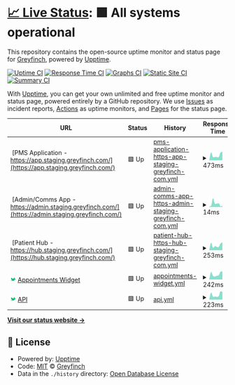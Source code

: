 # [📈 Live Status](https://teamgreyfinch.github.io/staging-status): <!--live status--> **🟩 All systems operational**

This repository contains the open-source uptime monitor and status page for [Greyfinch](https://greyfinch.com), powered by [Upptime](https://github.com/upptime/upptime).

[![Uptime CI](https://github.com/teamgreyfinch/staging-status/workflows/Uptime%20CI/badge.svg)](https://github.com/teamgreyfinch/staging-status/actions?query=workflow%3A%22Uptime+CI%22)
[![Response Time CI](https://github.com/teamgreyfinch/staging-status/workflows/Response%20Time%20CI/badge.svg)](https://github.com/teamgreyfinch/staging-status/actions?query=workflow%3A%22Response+Time+CI%22)
[![Graphs CI](https://github.com/teamgreyfinch/staging-status/workflows/Graphs%20CI/badge.svg)](https://github.com/teamgreyfinch/staging-status/actions?query=workflow%3A%22Graphs+CI%22)
[![Static Site CI](https://github.com/teamgreyfinch/staging-status/workflows/Static%20Site%20CI/badge.svg)](https://github.com/teamgreyfinch/staging-status/actions?query=workflow%3A%22Static+Site+CI%22)
[![Summary CI](https://github.com/teamgreyfinch/staging-status/workflows/Summary%20CI/badge.svg)](https://github.com/teamgreyfinch/staging-status/actions?query=workflow%3A%22Summary+CI%22)

With [Upptime](https://upptime.js.org), you can get your own unlimited and free uptime monitor and status page, powered entirely by a GitHub repository. We use [Issues](https://github.com/teamgreyfinch/staging-status/issues) as incident reports, [Actions](https://github.com/teamgreyfinch/staging-status/actions) as uptime monitors, and [Pages](https://teamgreyfinch.github.io/staging-status) for the status page.

<!--start: status pages-->
<!-- This summary is generated by Upptime (https://github.com/upptime/upptime) -->
<!-- Do not edit this manually, your changes will be overwritten -->
<!-- prettier-ignore -->
| URL | Status | History | Response Time | Uptime |
| --- | ------ | ------- | ------------- | ------ |
| <img alt="" src="https://icons.duckduckgo.com/ip3/app.staging.greyfinch.com.ico" height="13"> [PMS Application - https://app.staging.greyfinch.com/](https://app.staging.greyfinch.com/) | 🟩 Up | [pms-application-https-app-staging-greyfinch-com.yml](https://github.com/teamgreyfinch/staging-status/commits/HEAD/history/pms-application-https-app-staging-greyfinch-com.yml) | <details><summary><img alt="Response time graph" src="./graphs/pms-application-https-app-staging-greyfinch-com/response-time-week.png" height="20"> 473ms</summary><br><a href="https://teamgreyfinch.github.io/staging-status/history/pms-application-https-app-staging-greyfinch-com"><img alt="Response time 410" src="https://img.shields.io/endpoint?url=https%3A%2F%2Fraw.githubusercontent.com%2Fteamgreyfinch%2Fstaging-status%2FHEAD%2Fapi%2Fpms-application-https-app-staging-greyfinch-com%2Fresponse-time.json"></a><br><a href="https://teamgreyfinch.github.io/staging-status/history/pms-application-https-app-staging-greyfinch-com"><img alt="24-hour response time 774" src="https://img.shields.io/endpoint?url=https%3A%2F%2Fraw.githubusercontent.com%2Fteamgreyfinch%2Fstaging-status%2FHEAD%2Fapi%2Fpms-application-https-app-staging-greyfinch-com%2Fresponse-time-day.json"></a><br><a href="https://teamgreyfinch.github.io/staging-status/history/pms-application-https-app-staging-greyfinch-com"><img alt="7-day response time 473" src="https://img.shields.io/endpoint?url=https%3A%2F%2Fraw.githubusercontent.com%2Fteamgreyfinch%2Fstaging-status%2FHEAD%2Fapi%2Fpms-application-https-app-staging-greyfinch-com%2Fresponse-time-week.json"></a><br><a href="https://teamgreyfinch.github.io/staging-status/history/pms-application-https-app-staging-greyfinch-com"><img alt="30-day response time 466" src="https://img.shields.io/endpoint?url=https%3A%2F%2Fraw.githubusercontent.com%2Fteamgreyfinch%2Fstaging-status%2FHEAD%2Fapi%2Fpms-application-https-app-staging-greyfinch-com%2Fresponse-time-month.json"></a><br><a href="https://teamgreyfinch.github.io/staging-status/history/pms-application-https-app-staging-greyfinch-com"><img alt="1-year response time 429" src="https://img.shields.io/endpoint?url=https%3A%2F%2Fraw.githubusercontent.com%2Fteamgreyfinch%2Fstaging-status%2FHEAD%2Fapi%2Fpms-application-https-app-staging-greyfinch-com%2Fresponse-time-year.json"></a></details> | <details><summary><a href="https://teamgreyfinch.github.io/staging-status/history/pms-application-https-app-staging-greyfinch-com">100.00%</a></summary><a href="https://teamgreyfinch.github.io/staging-status/history/pms-application-https-app-staging-greyfinch-com"><img alt="All-time uptime 98.78%" src="https://img.shields.io/endpoint?url=https%3A%2F%2Fraw.githubusercontent.com%2Fteamgreyfinch%2Fstaging-status%2FHEAD%2Fapi%2Fpms-application-https-app-staging-greyfinch-com%2Fuptime.json"></a><br><a href="https://teamgreyfinch.github.io/staging-status/history/pms-application-https-app-staging-greyfinch-com"><img alt="24-hour uptime 100.00%" src="https://img.shields.io/endpoint?url=https%3A%2F%2Fraw.githubusercontent.com%2Fteamgreyfinch%2Fstaging-status%2FHEAD%2Fapi%2Fpms-application-https-app-staging-greyfinch-com%2Fuptime-day.json"></a><br><a href="https://teamgreyfinch.github.io/staging-status/history/pms-application-https-app-staging-greyfinch-com"><img alt="7-day uptime 100.00%" src="https://img.shields.io/endpoint?url=https%3A%2F%2Fraw.githubusercontent.com%2Fteamgreyfinch%2Fstaging-status%2FHEAD%2Fapi%2Fpms-application-https-app-staging-greyfinch-com%2Fuptime-week.json"></a><br><a href="https://teamgreyfinch.github.io/staging-status/history/pms-application-https-app-staging-greyfinch-com"><img alt="30-day uptime 100.00%" src="https://img.shields.io/endpoint?url=https%3A%2F%2Fraw.githubusercontent.com%2Fteamgreyfinch%2Fstaging-status%2FHEAD%2Fapi%2Fpms-application-https-app-staging-greyfinch-com%2Fuptime-month.json"></a><br><a href="https://teamgreyfinch.github.io/staging-status/history/pms-application-https-app-staging-greyfinch-com"><img alt="1-year uptime 96.68%" src="https://img.shields.io/endpoint?url=https%3A%2F%2Fraw.githubusercontent.com%2Fteamgreyfinch%2Fstaging-status%2FHEAD%2Fapi%2Fpms-application-https-app-staging-greyfinch-com%2Fuptime-year.json"></a></details>
| <img alt="" src="https://icons.duckduckgo.com/ip3/admin.staging.greyfinch.com.ico" height="13"> [Admin/Comms App - https://admin.staging.greyfinch.com/](https://admin.staging.greyfinch.com/) | 🟩 Up | [admin-comms-app-https-admin-staging-greyfinch-com.yml](https://github.com/teamgreyfinch/staging-status/commits/HEAD/history/admin-comms-app-https-admin-staging-greyfinch-com.yml) | <details><summary><img alt="Response time graph" src="./graphs/admin-comms-app-https-admin-staging-greyfinch-com/response-time-week.png" height="20"> 14ms</summary><br><a href="https://teamgreyfinch.github.io/staging-status/history/admin-comms-app-https-admin-staging-greyfinch-com"><img alt="Response time 59" src="https://img.shields.io/endpoint?url=https%3A%2F%2Fraw.githubusercontent.com%2Fteamgreyfinch%2Fstaging-status%2FHEAD%2Fapi%2Fadmin-comms-app-https-admin-staging-greyfinch-com%2Fresponse-time.json"></a><br><a href="https://teamgreyfinch.github.io/staging-status/history/admin-comms-app-https-admin-staging-greyfinch-com"><img alt="24-hour response time 6" src="https://img.shields.io/endpoint?url=https%3A%2F%2Fraw.githubusercontent.com%2Fteamgreyfinch%2Fstaging-status%2FHEAD%2Fapi%2Fadmin-comms-app-https-admin-staging-greyfinch-com%2Fresponse-time-day.json"></a><br><a href="https://teamgreyfinch.github.io/staging-status/history/admin-comms-app-https-admin-staging-greyfinch-com"><img alt="7-day response time 14" src="https://img.shields.io/endpoint?url=https%3A%2F%2Fraw.githubusercontent.com%2Fteamgreyfinch%2Fstaging-status%2FHEAD%2Fapi%2Fadmin-comms-app-https-admin-staging-greyfinch-com%2Fresponse-time-week.json"></a><br><a href="https://teamgreyfinch.github.io/staging-status/history/admin-comms-app-https-admin-staging-greyfinch-com"><img alt="30-day response time 39" src="https://img.shields.io/endpoint?url=https%3A%2F%2Fraw.githubusercontent.com%2Fteamgreyfinch%2Fstaging-status%2FHEAD%2Fapi%2Fadmin-comms-app-https-admin-staging-greyfinch-com%2Fresponse-time-month.json"></a><br><a href="https://teamgreyfinch.github.io/staging-status/history/admin-comms-app-https-admin-staging-greyfinch-com"><img alt="1-year response time 49" src="https://img.shields.io/endpoint?url=https%3A%2F%2Fraw.githubusercontent.com%2Fteamgreyfinch%2Fstaging-status%2FHEAD%2Fapi%2Fadmin-comms-app-https-admin-staging-greyfinch-com%2Fresponse-time-year.json"></a></details> | <details><summary><a href="https://teamgreyfinch.github.io/staging-status/history/admin-comms-app-https-admin-staging-greyfinch-com">100.00%</a></summary><a href="https://teamgreyfinch.github.io/staging-status/history/admin-comms-app-https-admin-staging-greyfinch-com"><img alt="All-time uptime 99.05%" src="https://img.shields.io/endpoint?url=https%3A%2F%2Fraw.githubusercontent.com%2Fteamgreyfinch%2Fstaging-status%2FHEAD%2Fapi%2Fadmin-comms-app-https-admin-staging-greyfinch-com%2Fuptime.json"></a><br><a href="https://teamgreyfinch.github.io/staging-status/history/admin-comms-app-https-admin-staging-greyfinch-com"><img alt="24-hour uptime 100.00%" src="https://img.shields.io/endpoint?url=https%3A%2F%2Fraw.githubusercontent.com%2Fteamgreyfinch%2Fstaging-status%2FHEAD%2Fapi%2Fadmin-comms-app-https-admin-staging-greyfinch-com%2Fuptime-day.json"></a><br><a href="https://teamgreyfinch.github.io/staging-status/history/admin-comms-app-https-admin-staging-greyfinch-com"><img alt="7-day uptime 100.00%" src="https://img.shields.io/endpoint?url=https%3A%2F%2Fraw.githubusercontent.com%2Fteamgreyfinch%2Fstaging-status%2FHEAD%2Fapi%2Fadmin-comms-app-https-admin-staging-greyfinch-com%2Fuptime-week.json"></a><br><a href="https://teamgreyfinch.github.io/staging-status/history/admin-comms-app-https-admin-staging-greyfinch-com"><img alt="30-day uptime 100.00%" src="https://img.shields.io/endpoint?url=https%3A%2F%2Fraw.githubusercontent.com%2Fteamgreyfinch%2Fstaging-status%2FHEAD%2Fapi%2Fadmin-comms-app-https-admin-staging-greyfinch-com%2Fuptime-month.json"></a><br><a href="https://teamgreyfinch.github.io/staging-status/history/admin-comms-app-https-admin-staging-greyfinch-com"><img alt="1-year uptime 96.69%" src="https://img.shields.io/endpoint?url=https%3A%2F%2Fraw.githubusercontent.com%2Fteamgreyfinch%2Fstaging-status%2FHEAD%2Fapi%2Fadmin-comms-app-https-admin-staging-greyfinch-com%2Fuptime-year.json"></a></details>
| <img alt="" src="https://icons.duckduckgo.com/ip3/hub.staging.greyfinch.com.ico" height="13"> [Patient Hub - https://hub.staging.greyfinch.com/](https://hub.staging.greyfinch.com/) | 🟩 Up | [patient-hub-https-hub-staging-greyfinch-com.yml](https://github.com/teamgreyfinch/staging-status/commits/HEAD/history/patient-hub-https-hub-staging-greyfinch-com.yml) | <details><summary><img alt="Response time graph" src="./graphs/patient-hub-https-hub-staging-greyfinch-com/response-time-week.png" height="20"> 253ms</summary><br><a href="https://teamgreyfinch.github.io/staging-status/history/patient-hub-https-hub-staging-greyfinch-com"><img alt="Response time 226" src="https://img.shields.io/endpoint?url=https%3A%2F%2Fraw.githubusercontent.com%2Fteamgreyfinch%2Fstaging-status%2FHEAD%2Fapi%2Fpatient-hub-https-hub-staging-greyfinch-com%2Fresponse-time.json"></a><br><a href="https://teamgreyfinch.github.io/staging-status/history/patient-hub-https-hub-staging-greyfinch-com"><img alt="24-hour response time 406" src="https://img.shields.io/endpoint?url=https%3A%2F%2Fraw.githubusercontent.com%2Fteamgreyfinch%2Fstaging-status%2FHEAD%2Fapi%2Fpatient-hub-https-hub-staging-greyfinch-com%2Fresponse-time-day.json"></a><br><a href="https://teamgreyfinch.github.io/staging-status/history/patient-hub-https-hub-staging-greyfinch-com"><img alt="7-day response time 253" src="https://img.shields.io/endpoint?url=https%3A%2F%2Fraw.githubusercontent.com%2Fteamgreyfinch%2Fstaging-status%2FHEAD%2Fapi%2Fpatient-hub-https-hub-staging-greyfinch-com%2Fresponse-time-week.json"></a><br><a href="https://teamgreyfinch.github.io/staging-status/history/patient-hub-https-hub-staging-greyfinch-com"><img alt="30-day response time 245" src="https://img.shields.io/endpoint?url=https%3A%2F%2Fraw.githubusercontent.com%2Fteamgreyfinch%2Fstaging-status%2FHEAD%2Fapi%2Fpatient-hub-https-hub-staging-greyfinch-com%2Fresponse-time-month.json"></a><br><a href="https://teamgreyfinch.github.io/staging-status/history/patient-hub-https-hub-staging-greyfinch-com"><img alt="1-year response time 230" src="https://img.shields.io/endpoint?url=https%3A%2F%2Fraw.githubusercontent.com%2Fteamgreyfinch%2Fstaging-status%2FHEAD%2Fapi%2Fpatient-hub-https-hub-staging-greyfinch-com%2Fresponse-time-year.json"></a></details> | <details><summary><a href="https://teamgreyfinch.github.io/staging-status/history/patient-hub-https-hub-staging-greyfinch-com">100.00%</a></summary><a href="https://teamgreyfinch.github.io/staging-status/history/patient-hub-https-hub-staging-greyfinch-com"><img alt="All-time uptime 99.05%" src="https://img.shields.io/endpoint?url=https%3A%2F%2Fraw.githubusercontent.com%2Fteamgreyfinch%2Fstaging-status%2FHEAD%2Fapi%2Fpatient-hub-https-hub-staging-greyfinch-com%2Fuptime.json"></a><br><a href="https://teamgreyfinch.github.io/staging-status/history/patient-hub-https-hub-staging-greyfinch-com"><img alt="24-hour uptime 100.00%" src="https://img.shields.io/endpoint?url=https%3A%2F%2Fraw.githubusercontent.com%2Fteamgreyfinch%2Fstaging-status%2FHEAD%2Fapi%2Fpatient-hub-https-hub-staging-greyfinch-com%2Fuptime-day.json"></a><br><a href="https://teamgreyfinch.github.io/staging-status/history/patient-hub-https-hub-staging-greyfinch-com"><img alt="7-day uptime 100.00%" src="https://img.shields.io/endpoint?url=https%3A%2F%2Fraw.githubusercontent.com%2Fteamgreyfinch%2Fstaging-status%2FHEAD%2Fapi%2Fpatient-hub-https-hub-staging-greyfinch-com%2Fuptime-week.json"></a><br><a href="https://teamgreyfinch.github.io/staging-status/history/patient-hub-https-hub-staging-greyfinch-com"><img alt="30-day uptime 100.00%" src="https://img.shields.io/endpoint?url=https%3A%2F%2Fraw.githubusercontent.com%2Fteamgreyfinch%2Fstaging-status%2FHEAD%2Fapi%2Fpatient-hub-https-hub-staging-greyfinch-com%2Fuptime-month.json"></a><br><a href="https://teamgreyfinch.github.io/staging-status/history/patient-hub-https-hub-staging-greyfinch-com"><img alt="1-year uptime 96.69%" src="https://img.shields.io/endpoint?url=https%3A%2F%2Fraw.githubusercontent.com%2Fteamgreyfinch%2Fstaging-status%2FHEAD%2Fapi%2Fpatient-hub-https-hub-staging-greyfinch-com%2Fuptime-year.json"></a></details>
| <img alt="" src="https://raw.githubusercontent.com/teamgreyfinch/public-status/master/assets/cropped-favgreen-01-1-192x192.png" height="13"> [Appointments Widget](https://appointments.staging.greyfinch.com/?division=981581) | 🟩 Up | [appointments-widget.yml](https://github.com/teamgreyfinch/staging-status/commits/HEAD/history/appointments-widget.yml) | <details><summary><img alt="Response time graph" src="./graphs/appointments-widget/response-time-week.png" height="20"> 242ms</summary><br><a href="https://teamgreyfinch.github.io/staging-status/history/appointments-widget"><img alt="Response time 236" src="https://img.shields.io/endpoint?url=https%3A%2F%2Fraw.githubusercontent.com%2Fteamgreyfinch%2Fstaging-status%2FHEAD%2Fapi%2Fappointments-widget%2Fresponse-time.json"></a><br><a href="https://teamgreyfinch.github.io/staging-status/history/appointments-widget"><img alt="24-hour response time 368" src="https://img.shields.io/endpoint?url=https%3A%2F%2Fraw.githubusercontent.com%2Fteamgreyfinch%2Fstaging-status%2FHEAD%2Fapi%2Fappointments-widget%2Fresponse-time-day.json"></a><br><a href="https://teamgreyfinch.github.io/staging-status/history/appointments-widget"><img alt="7-day response time 242" src="https://img.shields.io/endpoint?url=https%3A%2F%2Fraw.githubusercontent.com%2Fteamgreyfinch%2Fstaging-status%2FHEAD%2Fapi%2Fappointments-widget%2Fresponse-time-week.json"></a><br><a href="https://teamgreyfinch.github.io/staging-status/history/appointments-widget"><img alt="30-day response time 252" src="https://img.shields.io/endpoint?url=https%3A%2F%2Fraw.githubusercontent.com%2Fteamgreyfinch%2Fstaging-status%2FHEAD%2Fapi%2Fappointments-widget%2Fresponse-time-month.json"></a><br><a href="https://teamgreyfinch.github.io/staging-status/history/appointments-widget"><img alt="1-year response time 245" src="https://img.shields.io/endpoint?url=https%3A%2F%2Fraw.githubusercontent.com%2Fteamgreyfinch%2Fstaging-status%2FHEAD%2Fapi%2Fappointments-widget%2Fresponse-time-year.json"></a></details> | <details><summary><a href="https://teamgreyfinch.github.io/staging-status/history/appointments-widget">100.00%</a></summary><a href="https://teamgreyfinch.github.io/staging-status/history/appointments-widget"><img alt="All-time uptime 99.05%" src="https://img.shields.io/endpoint?url=https%3A%2F%2Fraw.githubusercontent.com%2Fteamgreyfinch%2Fstaging-status%2FHEAD%2Fapi%2Fappointments-widget%2Fuptime.json"></a><br><a href="https://teamgreyfinch.github.io/staging-status/history/appointments-widget"><img alt="24-hour uptime 100.00%" src="https://img.shields.io/endpoint?url=https%3A%2F%2Fraw.githubusercontent.com%2Fteamgreyfinch%2Fstaging-status%2FHEAD%2Fapi%2Fappointments-widget%2Fuptime-day.json"></a><br><a href="https://teamgreyfinch.github.io/staging-status/history/appointments-widget"><img alt="7-day uptime 100.00%" src="https://img.shields.io/endpoint?url=https%3A%2F%2Fraw.githubusercontent.com%2Fteamgreyfinch%2Fstaging-status%2FHEAD%2Fapi%2Fappointments-widget%2Fuptime-week.json"></a><br><a href="https://teamgreyfinch.github.io/staging-status/history/appointments-widget"><img alt="30-day uptime 100.00%" src="https://img.shields.io/endpoint?url=https%3A%2F%2Fraw.githubusercontent.com%2Fteamgreyfinch%2Fstaging-status%2FHEAD%2Fapi%2Fappointments-widget%2Fuptime-month.json"></a><br><a href="https://teamgreyfinch.github.io/staging-status/history/appointments-widget"><img alt="1-year uptime 96.69%" src="https://img.shields.io/endpoint?url=https%3A%2F%2Fraw.githubusercontent.com%2Fteamgreyfinch%2Fstaging-status%2FHEAD%2Fapi%2Fappointments-widget%2Fuptime-year.json"></a></details>
| <img alt="" src="https://raw.githubusercontent.com/teamgreyfinch/public-status/master/assets/cropped-favgreen-01-1-192x192.png" height="13"> [API](https://api.staging.greyfinch.com/healthz) | 🟩 Up | [api.yml](https://github.com/teamgreyfinch/staging-status/commits/HEAD/history/api.yml) | <details><summary><img alt="Response time graph" src="./graphs/api/response-time-week.png" height="20"> 223ms</summary><br><a href="https://teamgreyfinch.github.io/staging-status/history/api"><img alt="Response time 233" src="https://img.shields.io/endpoint?url=https%3A%2F%2Fraw.githubusercontent.com%2Fteamgreyfinch%2Fstaging-status%2FHEAD%2Fapi%2Fapi%2Fresponse-time.json"></a><br><a href="https://teamgreyfinch.github.io/staging-status/history/api"><img alt="24-hour response time 343" src="https://img.shields.io/endpoint?url=https%3A%2F%2Fraw.githubusercontent.com%2Fteamgreyfinch%2Fstaging-status%2FHEAD%2Fapi%2Fapi%2Fresponse-time-day.json"></a><br><a href="https://teamgreyfinch.github.io/staging-status/history/api"><img alt="7-day response time 223" src="https://img.shields.io/endpoint?url=https%3A%2F%2Fraw.githubusercontent.com%2Fteamgreyfinch%2Fstaging-status%2FHEAD%2Fapi%2Fapi%2Fresponse-time-week.json"></a><br><a href="https://teamgreyfinch.github.io/staging-status/history/api"><img alt="30-day response time 215" src="https://img.shields.io/endpoint?url=https%3A%2F%2Fraw.githubusercontent.com%2Fteamgreyfinch%2Fstaging-status%2FHEAD%2Fapi%2Fapi%2Fresponse-time-month.json"></a><br><a href="https://teamgreyfinch.github.io/staging-status/history/api"><img alt="1-year response time 249" src="https://img.shields.io/endpoint?url=https%3A%2F%2Fraw.githubusercontent.com%2Fteamgreyfinch%2Fstaging-status%2FHEAD%2Fapi%2Fapi%2Fresponse-time-year.json"></a></details> | <details><summary><a href="https://teamgreyfinch.github.io/staging-status/history/api">100.00%</a></summary><a href="https://teamgreyfinch.github.io/staging-status/history/api"><img alt="All-time uptime 97.40%" src="https://img.shields.io/endpoint?url=https%3A%2F%2Fraw.githubusercontent.com%2Fteamgreyfinch%2Fstaging-status%2FHEAD%2Fapi%2Fapi%2Fuptime.json"></a><br><a href="https://teamgreyfinch.github.io/staging-status/history/api"><img alt="24-hour uptime 100.00%" src="https://img.shields.io/endpoint?url=https%3A%2F%2Fraw.githubusercontent.com%2Fteamgreyfinch%2Fstaging-status%2FHEAD%2Fapi%2Fapi%2Fuptime-day.json"></a><br><a href="https://teamgreyfinch.github.io/staging-status/history/api"><img alt="7-day uptime 100.00%" src="https://img.shields.io/endpoint?url=https%3A%2F%2Fraw.githubusercontent.com%2Fteamgreyfinch%2Fstaging-status%2FHEAD%2Fapi%2Fapi%2Fuptime-week.json"></a><br><a href="https://teamgreyfinch.github.io/staging-status/history/api"><img alt="30-day uptime 99.67%" src="https://img.shields.io/endpoint?url=https%3A%2F%2Fraw.githubusercontent.com%2Fteamgreyfinch%2Fstaging-status%2FHEAD%2Fapi%2Fapi%2Fuptime-month.json"></a><br><a href="https://teamgreyfinch.github.io/staging-status/history/api"><img alt="1-year uptime 95.55%" src="https://img.shields.io/endpoint?url=https%3A%2F%2Fraw.githubusercontent.com%2Fteamgreyfinch%2Fstaging-status%2FHEAD%2Fapi%2Fapi%2Fuptime-year.json"></a></details>

<!--end: status pages-->

[**Visit our status website →**](https://teamgreyfinch.github.io/staging-status)

## 📄 License

- Powered by: [Upptime](https://github.com/upptime/upptime)
- Code: [MIT](./LICENSE) © [Greyfinch](https://greyfinch.com)
- Data in the `./history` directory: [Open Database License](https://opendatacommons.org/licenses/odbl/1-0/)
